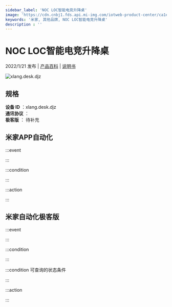 ```yaml
---
sidebar_label: 'NOC LOC智能电竞升降桌'
image: 'https://cdn.cnbj1.fds.api.mi-img.com/iotweb-product-center/ca1e7ce98c89c51c9e1d96b86432127c_1638330351609.png?GalaxyAccessKeyId=AKVGLQWBOVIRQ3XLEW&Expires=9223372036854775807&Signature=MvbXjcUTL9KJ9ktFSqzdmehnzyQ='
keywords: '米家, 其他品牌, NOC LOC智能电竞升降桌'
description : ''
---
```

# NOC LOC智能电竞升降桌

2022/1/21 发布 | [产品百科](https://home.mi.com/webapp/content/baike/product/index.html?model=xlang.desk.djz/) | [说明书](https://home.mi.com/views/introduction.html?model=xlang.desk.djz&region=cn)

![xlang.desk.djz](https://cdn.cnbj1.fds.api.mi-img.com/iotweb-product-center/ca1e7ce98c89c51c9e1d96b86432127c_1638330351609.png?GalaxyAccessKeyId=AKVGLQWBOVIRQ3XLEW&Expires=9223372036854775807&Signature=MvbXjcUTL9KJ9ktFSqzdmehnzyQ=)

## 规格  
> 
**设备 ID** ：xlang.desk.djz  
**通讯协议** ：  
**极客版**  ： 待补充 


## 米家APP自动化  

:::event  

:::

:::condition  

:::

:::action   

:::

## 米家自动化极客版  

:::event  

:::

:::condition  

:::

:::condition 可查询的状态条件  

:::

:::action  

:::

        
